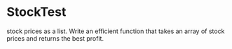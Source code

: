 # StockTest

stock prices as a list.
Write an efficient function that takes an array of stock prices and returns the best profit.
